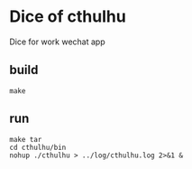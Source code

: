 # Dice of cthulhu

Dice for work wechat app

## build

```
make
```

## run

```
make tar
cd cthulhu/bin
nohup ./cthulhu > ../log/cthulhu.log 2>&1 &
```
